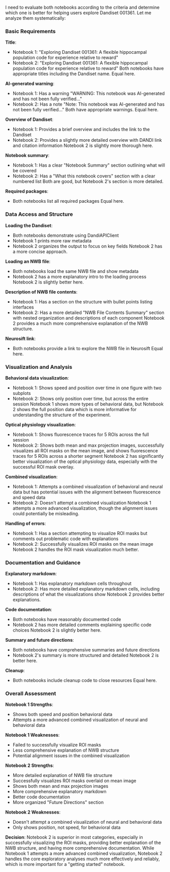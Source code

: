 I need to evaluate both notebooks according to the criteria and determine which one is better for helping users explore Dandiset 001361. Let me analyze them systematically:

### Basic Requirements

**Title**:
- Notebook 1: "Exploring Dandiset 001361: A flexible hippocampal population code for experience relative to reward"
- Notebook 2: "Exploring Dandiset 001361: A flexible hippocampal population code for experience relative to reward"
Both notebooks have appropriate titles including the Dandiset name. Equal here.

**AI-generated warning**:
- Notebook 1: Has a warning "WARNING: This notebook was AI-generated and has not been fully verified..."
- Notebook 2: Has a note "Note: This notebook was AI-generated and has not been fully verified..."
Both have appropriate warnings. Equal here.

**Overview of Dandiset**:
- Notebook 1: Provides a brief overview and includes the link to the Dandiset
- Notebook 2: Provides a slightly more detailed overview with DANDI link and citation information
Notebook 2 is slightly more thorough here.

**Notebook summary**:
- Notebook 1: Has a clear "Notebook Summary" section outlining what will be covered
- Notebook 2: Has a "What this notebook covers" section with a clear numbered list
Both are good, but Notebook 2's section is more detailed.

**Required packages**:
- Both notebooks list all required packages
Equal here.

### Data Access and Structure

**Loading the Dandiset**:
- Both notebooks demonstrate using DandiAPIClient
- Notebook 1 prints more raw metadata
- Notebook 2 organizes the output to focus on key fields
Notebook 2 has a more concise approach.

**Loading an NWB file**:
- Both notebooks load the same NWB file and show metadata
- Notebook 2 has a more explanatory intro to the loading process
Notebook 2 is slightly better here.

**Description of NWB file contents**:
- Notebook 1: Has a section on the structure with bullet points listing interfaces
- Notebook 2: Has a more detailed "NWB File Contents Summary" section with nested organization and descriptions of each component
Notebook 2 provides a much more comprehensive explanation of the NWB structure.

**Neurosift link**:
- Both notebooks provide a link to explore the NWB file in Neurosift
Equal here.

### Visualization and Analysis

**Behavioral data visualization**:
- Notebook 1: Shows speed and position over time in one figure with two subplots
- Notebook 2: Shows only position over time, but across the entire session
Notebook 1 shows more types of behavioral data, but Notebook 2 shows the full position data which is more informative for understanding the structure of the experiment.

**Optical physiology visualization**:
- Notebook 1: Shows fluorescence traces for 5 ROIs across the full session
- Notebook 2: Shows both mean and max projection images, successfully visualizes all ROI masks on the mean image, and shows fluorescence traces for 5 ROIs across a shorter segment
Notebook 2 has significantly better visualization of the optical physiology data, especially with the successful ROI mask overlay.

**Combined visualization**:
- Notebook 1: Attempts a combined visualization of behavioral and neural data but has potential issues with the alignment between fluorescence and speed data
- Notebook 2: Doesn't attempt a combined visualization
Notebook 1 attempts a more advanced visualization, though the alignment issues could potentially be misleading.

**Handling of errors**:
- Notebook 1: Has a section attempting to visualize ROI masks but comments out problematic code with explanations
- Notebook 2: Successfully visualizes ROI masks on the mean image
Notebook 2 handles the ROI mask visualization much better.

### Documentation and Guidance

**Explanatory markdown**:
- Notebook 1: Has explanatory markdown cells throughout
- Notebook 2: Has more detailed explanatory markdown cells, including descriptions of what the visualizations show
Notebook 2 provides better explanations.

**Code documentation**:
- Both notebooks have reasonably documented code
- Notebook 2 has more detailed comments explaining specific code choices
Notebook 2 is slightly better here.

**Summary and future directions**:
- Both notebooks have comprehensive summaries and future directions
- Notebook 2's summary is more structured and detailed
Notebook 2 is better here.

**Cleanup**:
- Both notebooks include cleanup code to close resources
Equal here.

### Overall Assessment

**Notebook 1 Strengths**:
- Shows both speed and position behavioral data
- Attempts a more advanced combined visualization of neural and behavioral data

**Notebook 1 Weaknesses**:
- Failed to successfully visualize ROI masks
- Less comprehensive explanation of NWB structure
- Potential alignment issues in the combined visualization

**Notebook 2 Strengths**:
- More detailed explanation of NWB file structure
- Successfully visualizes ROI masks overlaid on mean image
- Shows both mean and max projection images
- More comprehensive explanatory markdown
- Better code documentation
- More organized "Future Directions" section

**Notebook 2 Weaknesses**:
- Doesn't attempt a combined visualization of neural and behavioral data
- Only shows position, not speed, for behavioral data

**Decision**:
Notebook 2 is superior in most categories, especially in successfully visualizing the ROI masks, providing better explanation of the NWB structure, and having more comprehensive documentation. While Notebook 1 attempts a more advanced combined visualization, Notebook 2 handles the core exploratory analyses much more effectively and reliably, which is more important for a "getting started" notebook.